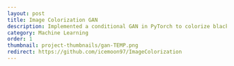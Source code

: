```yaml
---
layout: post
title: Image Colorization GAN
description: Implemented a conditional GAN in PyTorch to colorize black and white images, inspired by pix2pix
category: Machine Learning
order: 1
thumbnail: project-thumbnails/gan-TEMP.png
redirect: https://github.com/icemoon97/ImageColorization
---
```


